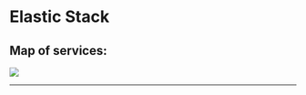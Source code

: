 # Elastic Stack 

## Map of services:
![](https://github.com/SinLess-Games/services-docker/blob/main/images/elk-tls-docker-diagram.png)


---

